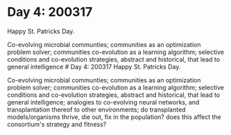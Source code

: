  # Day 4: 200317
 Happy St. Patricks Day.

 Co-evolving microbial communties; communities as an optimization problem solver; communities co-evolution as a learning algorithm; selective conditions and co-evolution strategies, abstract and historical, that lead to general intelligence # Day 4: 200317
 Happy St. Patricks Day.

 Co-evolving microbial communties; communities as an optimization problem solver; communities co-evolution as a learning algorithm; selective conditions and co-evolution strategies, abstract and historical, that lead to general intelligence; analogies to co-evolving neural networks, and transplantation thereof to other environments; do transplanted models/organisms thrive, die out, fix in the population? does this affect the consortium's strategy and fitness?

